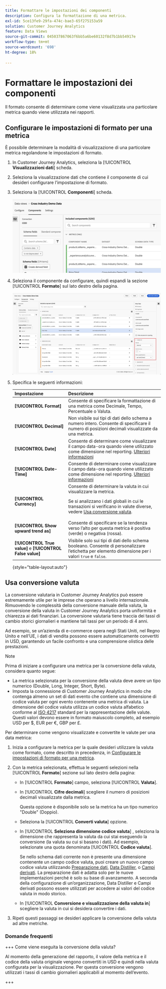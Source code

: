 ```yaml
---
title: Formattare le impostazioni dei componenti
description: Configura la formattazione di una metrica.
exl-id: 5ce13fe9-29fa-474c-bae3-65f275153a59
solution: Customer Journey Analytics
feature: Data Views
source-git-commit: 045037867063f6bb5a6be60132f8d7b1bb54917e
workflow-type: tm+mt
source-wordcount: '698'
ht-degree: 18%

---
```


# Formattare le impostazioni dei componenti

Il formato consente di determinare come viene visualizzata una particolare metrica quando viene utilizzata nei rapporti.

## Configurare le impostazioni di formato per una metrica

È possibile determinare la modalità di visualizzazione di una particolare metrica regolandone le impostazioni di formato.

1. In Customer Journey Analytics, seleziona la [!UICONTROL **Visualizzazioni dati**] scheda.

1. Seleziona la visualizzazione dati che contiene il componente di cui desideri configurare l’impostazione di formato.

1. Seleziona la [!UICONTROL **Componenti**] scheda.

   ![Scheda Componenti](../assets/format-settings-component-tab.png)

1. Seleziona il componente da configurare, quindi espandi la sezione [!UICONTROL **Formato**] sul lato destro della pagina.

   ![Impostazioni formato](../assets/format-settings.png)

1. Specifica le seguenti informazioni:

   | Impostazione | Descrizione |
   | --- | --- |
   | **[!UICONTROL Format]** | Consente di specificare la formattazione di una metrica come Decimale, Tempo, Percentuale o Valuta. |
   | **[!UICONTROL Decimal]** | Non visibile sui tipi di dati dello schema a numero intero. Consente di specificare il numero di posizioni decimali visualizzate da una metrica. |
   | **[!UICONTROL Date]** | Consente di determinare come visualizzare il campo data-ora quando viene utilizzato come dimensione nel reporting. [Ulteriori informazioni](../../use-cases/data-views/data-views-usecases.md#date-and-date-time-use-cases) |
   | **[!UICONTROL Date-Time]** | Consente di determinare come visualizzare il campo data-ora quando viene utilizzato come dimensione nel reporting. [Ulteriori informazioni](../../use-cases/data-views/data-views-usecases.md#date-and-date-time-use-cases) |
   | **[!UICONTROL Currency]** | Consente di determinare la valuta in cui visualizzare la metrica. <p>Se si analizzano i dati globali in cui le transazioni si verificano in valute diverse, vedere  [Usa conversione valuta](#use-currency-conversion).</p> |
   | **[!UICONTROL Show upward trend as]** | Consente di specificare se la tendenza verso l’alto per questa metrica è positiva (verde) o negativa (rossa). |
   | **[!UICONTROL True value]** e **[!UICONTROL False value]** | Visibile solo sui tipi di dati dello schema booleano. Consente di personalizzare l’etichetta per elemento dimensione per i valori `true` e `false`. |

   {style="table-layout:auto"}

## Usa conversione valuta

La conversione valutaria in Customer Journey Analytics può essere estremamente utile per le imprese che operano a livello internazionale. Rimuovendo le complessità della conversione manuale della valuta, la conversione della valuta in Customer Journey Analytics porta uniformità e chiarezza ai dati finanziari. La conversione valutaria tiene traccia dei tassi di cambio storici giornalieri e mantiene tali tassi per un periodo di 4 anni.

Ad esempio, se un’azienda di e-commerce opera negli Stati Uniti, nel Regno Unito e nell’UE, i dati di vendita possono essere automaticamente convertiti in USD, garantendo un facile confronto e una comprensione olistica delle prestazioni.

>[!NOTE]
>
>Prima di iniziare a configurare una metrica per la conversione della valuta, considera quanto segue:
>
>* La metrica selezionata per la conversione della valuta deve avere un tipo numerico (Double, Long, Integer, Short, Byte).
>* Imposta la connessione di Customer Journey Analytics in modo che contenga almeno un set di dati evento che contiene una dimensione di codice valuta per ogni evento contenente una metrica di valuta. La dimensione del codice valuta utilizza un codice valuta alfabetico conforme al [ISO 4217](https://www.iso.org/iso-4217-currency-codes.html) standard per la rappresentazione delle valute. Questi valori devono essere in formato maiuscolo completo, ad esempio USD per $, EUR per €, GBP per £.

Per determinare come vengono visualizzate e convertite le valute per una data metrica:

1. Inizia a configurare la metrica per la quale desideri utilizzare la valuta come formato, come descritto in precedenza, in [Configurare le impostazioni di formato per una metrica](#configure-format-settings-for-a-metric).

1. Con la metrica selezionata, effettua le seguenti selezioni nella [!UICONTROL **Formato**] sezione sul lato destro della pagina:

   * In [!UICONTROL **Formato**] campo, seleziona [!UICONTROL **Valuta**].

   * In [!UICONTROL **Cifre decimali**] scegliere il numero di posizioni decimali visualizzate dalla metrica.

     Questa opzione è disponibile solo se la metrica ha un tipo numerico &quot;Double&quot; (Doppio).

   * Seleziona la [!UICONTROL **Converti valuta**] opzione.

   * In [!UICONTROL **Seleziona dimensione codice valuta**] , seleziona la dimensione che rappresenta la valuta da cui stai eseguendo la conversione (la valuta su cui si basano i dati). Ad esempio, selezionate una quota denominata [!UICONTROL **Codice valuta**].

     Se nello schema dati corrente non è presente una dimensione contenente un campo codice valuta, puoi creare un nuovo campo codice valuta utilizzando [Preparazione dati](https://experienceleague.adobe.com/docs/experience-platform/data-prep/home.html?lang=it), [Data Distiller](https://experienceleague.adobe.com/docs/experience-platform/query/data-distiller/overview.html), o [Campi derivati](/help/data-views/derived-fields/derived-fields.md). La preparazione dati è adatta solo per le nuove implementazioni perché è solo su base di avanzamento. A seconda della configurazione di un’organizzazione, Data Distiller e Campi derivati possono essere utilizzati per accedere ai valori del codice valuta in modo storico.

   * In [!UICONTROL **Conversione e visualizzazione della valuta in**] scegliere la valuta in cui si desidera convertire i dati.

1. Ripeti questi passaggi se desideri applicare la conversione della valuta ad altre metriche.



### Domande frequenti

+++ Come viene eseguita la conversione della valuta?

Al momento della generazione del rapporto, il valore della metrica e il codice della valuta originale vengono convertiti in USD e quindi nella valuta configurata per la visualizzazione. Per questa conversione vengono utilizzati i tassi di cambio giornalieri applicabili al momento dell’evento.

+++

